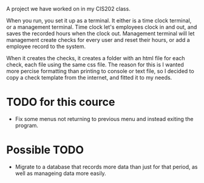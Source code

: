 A project we have worked on in my CIS202 class.  

When you run, you set it up as a terminal.  It either is a time clock terminal, or a management terminal.  Time clock let's employees clock in and out, and saves the recorded hours when the clock out.  Management terminal will let management create checks for every user and reset their hours, or add a employee record to the system.  

When it creates the checks, it creates a folder with an html file for each check, each file using the same css file.  The reason for this is I wanted more percise formatting than printing to console or text file, so I decided to copy a check template from the internet, and fitted it to my needs.  

# TODO for this cource
- Fix some menus not returning to previous menu and instead exiting the program.  

# Possible TODO
- Migrate to a database that records more data than just for that period, as well as manageing data more easily.  
